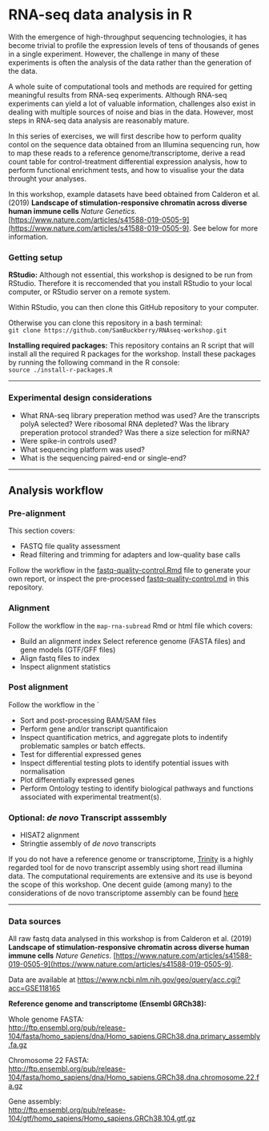 # RNA-seq data analysis in R

With the emergence of high-throughput sequencing technologies, it has become trivial to profile the expression levels of tens of thousands of genes in a single experiment. However, the challenge in many of these experiments is often the analysis of the data rather than the generation of the data.

A whole suite of computational tools and methods are required for getting meaningful results from RNA-seq experiments. Although RNA-seq experiments can yield a lot of valuable information, challenges also exist in dealing with multiple sources of noise and bias in the data. However, most steps in RNA-seq data analysis are reasonably mature.

In this series of exercises, we will first describe how to perform quality contol on the sequence data obtained from an Illumina sequencing run, how to map these reads to a reference genome/transcriptome, derive a read count table for control-treatment differential expression analysis, how to perform functional enrichment tests, and how to visualise your the data throught your analyses.

In this workshop, example datasets have beed obtained from Calderon et al. (2019) **Landscape of stimulation-responsive chromatin across diverse human immune cells** _Nature Genetics_. [https://www.nature.com/articles/s41588-019-0505-9](https://www.nature.com/articles/s41588-019-0505-9). See below for more information.  

### Getting setup

**RStudio:** Although not essential, this workshop is designed to be run from RStudio. Therefore it is reccomended that you install RStudio to your local computer, or RStudio server on a remote system.  

Within RStudio, you can then clone this GitHub repository to your computer. 

Otherwise you can clone this repository in a bash terminal:  
`git clone https://github.com/SamBuckberry/RNAseq-workshop.git`

**Installing required packages:** This repository contains an R script that will install all the required R packages for the workshop. Install these packages by running the following command in the R console:  
`source ./install-r-packages.R`

---

### Experimental design considerations
- What RNA-seq library preperation method was used? Are the transcripts polyA selected? Were ribosomal RNA depleted? Was the library preperation protocol stranded? Was there a size selection for miRNA?
- Were spike-in controls used?
- What sequencing platform was used?
- What is the sequencing paired-end or single-end?

---

## Analysis workflow

### Pre-alignment
This section covers:

- FASTQ file quality assessment
- Read filtering and trimming for adapters and low-quality base calls

Follow the workflow in the [fastq-quality-control.Rmd](fastq-quality-control.Rmd) file to generate your own report, or inspect the pre-processed [fastq-quality-control.md](fastq-quality-control.md) in this repository. 

### Alignment 
Follow the workflow in the `map-rna-subread` Rmd or html file which covers:

- Build an alignment index Select reference genome (FASTA files) and gene models (GTF/GFF files)
- Align fastq files to index
- Inspect alignment statistics

### Post alignment
Follow the workflow in the `

- Sort and post-processing BAM/SAM files
- Perform gene and/or transcript quantificaion
- Inspect quantification metrics, and aggregate plots to indentify problematic samples or batch effects. 
- Test for differential expressed genes
- Inspect differential testing plots to identify potential issues with normalisation
- Plot differentially expressed genes 
- Perform Ontology testing to identify biological pathways and functions associated with experimental treatment(s). 

### Optional: _de novo_ Transcript asssembly
- HISAT2 alignment 
- Stringtie assembly of _de novo_ transcripts

If you do not have a reference genome or transcriptome, [Trinity](https://github.com/trinityrnaseq/trinityrnaseq/wiki) is a highly regarded tool for de novo transcript assembly using short read illumina data. The computational requirements are extensive and its use is beyond the scope of this workshop. One decent guide (among many) to the considerations of de novo transcriptome assembly can be found [here](https://informatics.fas.harvard.edu/best-practices-for-de-novo-transcriptome-assembly-with-trinity.html) 

---

### Data sources
All raw fastq data analysed in this workshop is from Calderon et al. (2019) **Landscape of stimulation-responsive chromatin across diverse human immune cells** _Nature Genetics_. [https://www.nature.com/articles/s41588-019-0505-9](https://www.nature.com/articles/s41588-019-0505-9). 

Data are available at https://www.ncbi.nlm.nih.gov/geo/query/acc.cgi?acc=GSE118165


**Reference genome and transcriptome (Ensembl GRCh38):**

Whole genome FASTA:  
http://ftp.ensembl.org/pub/release-104/fasta/homo_sapiens/dna/Homo_sapiens.GRCh38.dna.primary_assembly.fa.gz

Chromosome 22 FASTA:  
http://ftp.ensembl.org/pub/release-104/fasta/homo_sapiens/dna/Homo_sapiens.GRCh38.dna.chromosome.22.fa.gz

Gene assembly:  
http://ftp.ensembl.org/pub/release-104/gtf/homo_sapiens/Homo_sapiens.GRCh38.104.gtf.gz

